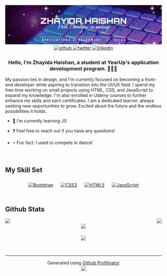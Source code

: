 <img src="4A18F555-92F4-40AB-A256-A7F67CA5296A.jpeg" alt="Banner">

<div align="center">
<a href="https://github.com/ZayidaQ" target="_blank">
<img src=https://img.shields.io/badge/github-%2324292e.svg?&style=for-the-badge&logo=github&logoColor=white alt=github style="margin-bottom: 5px;" />
</a>
<a href="https://twitter.com/ZayidaQ" target="_blank">
<img src=https://img.shields.io/badge/twitter-%2300acee.svg?&style=for-the-badge&logo=twitter&logoColor=white alt=twitter style="margin-bottom: 5px;" />
</a>
<a href="https://linkedin.com/in/zhayida-haishan-279200238" target="_blank">
<img src=https://img.shields.io/badge/linkedin-%231E77B5.svg?&style=for-the-badge&logo=linkedin&logoColor=white alt=linkedin style="margin-bottom: 5px;" />
</a>  
</div> 

### <div align="center">Hello, I'm Zhayida Haishan, a student at YearUp's application development program. 👩🏻‍💻</div>  
  
My passion lies in design, and I'm currently focused on becoming a front-end developer while aspiring to transition into the UI/UX field. I spend my free time working on small projects using HTML, CSS, and JavaScript to expand my knowledge. I'm also enrolled in Udemy courses to further enhance my skills and earn certificates. I am a dedicated learner, always seeking new opportunities to grow. Excited about the future and the endless possibilities it holds.  

- 🌱 I’m currently learning JS  

- ❓ Feel free to reach out if you have any questions!  
  
- ⚡ Fun fact: I used to compete in dance!  

<br />


## My Skill Set 
<div align="center">  
<a href="https://getbootstrap.com/docs/3.4/javascript/" target="_blank"><img style="margin: 10px" src="https://profilinator.rishav.dev/skills-assets/bootstrap-plain.svg" alt="Bootstrap" height="50" /></a>  
<a href="https://www.w3schools.com/css/" target="_blank"><img style="margin: 10px" src="https://profilinator.rishav.dev/skills-assets/css3-original-wordmark.svg" alt="CSS3" height="50" /></a>  
<a href="https://en.wikipedia.org/wiki/HTML5" target="_blank"><img style="margin: 10px" src="https://profilinator.rishav.dev/skills-assets/html5-original-wordmark.svg" alt="HTML5" height="50" /></a>  
<a href="https://www.javascript.com/" target="_blank"><img style="margin: 10px" src="https://profilinator.rishav.dev/skills-assets/javascript-original.svg" alt="JavaScript" height="50" /></a> 
</div>
  
<br/>  

## Github Stats  
<div align="center"><img src="https://github-readme-stats.vercel.app/api/top-langs/?username=rishavanand&hide_border=true&layout=compact" align="right" /></div>

<img src="https://github-readme-stats.vercel.app/api?username=ZayidaQ&show_icons=true&count_private=true&hide_border=true" align="left" />

<br/>  

<div align="center"><img src="https://spotify-github-profile.vercel.app/api/view?uid=4svy86tb4rcsi1op1tr0nl95h&cover_image=false&theme=default&show_offline=false&background_color=121212&interchange=true&bar_color=53b14f&bar_color_cover=false" /></div>  

<br/>  

<div align="center">
<img src="https://komarev.com/ghpvc/?username=ZayidaQ&&style=flat-square" align="center" />
</div>  
  

<br/>  


<br />

----
<div align="center">Generated using <a href="https://profilinator.rishav.dev/" target="_blank">Github Profilinator</a></div>

<div align="center">
<img src="https://komarev.com/ghpvc/?username=ZayidaQ&&style=flat-square" align="center" />
</div>  

<br/>  
